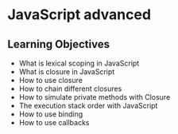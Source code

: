 # JavaScript advanced

## Learning Objectives

-   What is lexical scoping in JavaScript
-   What is closure in JavaScript
-   How to use closure
-   How to chain different closures
-   How to simulate private methods with Closure
-   The execution stack order with JavaScript
-   How to use binding
-   How to use callbacks

